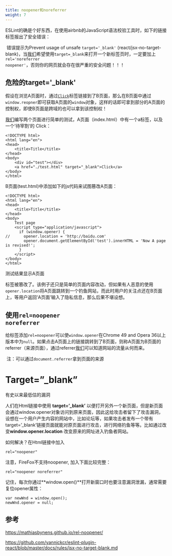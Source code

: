 ```yaml
---
title: noopener和noreferrer
weight: 7
---
```

<div>
 ESLint的确是个好东西，在使用airbnb的JavaScript语法校验工具时，如下的<code><a></code>链接标签报出了安全错误：

 ​ 错误提示为Prevent usage of unsafe <code>target='_blank'</code> (react/jsx-no-target-blank)，当[我们](https://www.w3cdoc.com)希望使用<code>target=_blank</code>来打开一个新标签页时，一定要加上<code>rel='noreferrer noopener'</code>，否则你的网页就会存在很严重的安全问题！！！
  
  ##   危险的target='_blank'
  

 ​ 假设在浏览A页面时，通过<code><a target="_blank" href="http://baidu.com/">Click</a></code>标签链接到了B页面，那么在B页面中通过<code>window.reopner</code>即可获取A页面的<code>window</code>对象，这样的话即可拿到部分的A页面的控制权，即使B页面是跨域的也可以拿到该控制权！

[我们](https://www.w3cdoc.com)编写两个页面进行简单的测试，A页面（index.html）中有一个a标签，以及一个’待宰割‘的 Click：
```
<!DOCTYPE html>
<html lang="en">
<head>
    <title>Title</title>
</head>
<body>
    <div id="test"></div>
    <a href="./test.html" target="_blank">Click</a>
</body>
</html>
```
B页面(test.html)中添加如下的js代码来试图篡改A页面：

```
<!DOCTYPE html>
<html lang="en">
<head>
    <title>Title</title>
</head>
<body>
    Test page
    <script type="application/javascript">
      if (window.opener) {
//      opener.location = 'http://baidu.com'
        opener.document.getElementById('test').innerHTML = 'Now A page is revised!';
      }
    </script>
</body>
</html>
```
 ​ 测试结果显示A页面<code><div></code>标签被篡改了。该例子还只是简单的页面内容改动，但如果有人恶意的使用<code>opener.location</code>将A页面跳转到一个钓鱼网站，而此时用户的关注点还在B页面上，等用户返回&#8217;A页面&#8217;输入了隐私信息，那么后果不堪设想。
  
  ##   使用<code>rel=noopener noreferrer</code>
  

 ​ 给<code><a></code>标签添加<code>rel=noopener</code>可以使<code>window.opener</code>在Chrome 49 and Opera 36以上版本中为<code>null</code>。如果点击A页面上的链接跳转到了B页面，则称A页面为B页面的referrer（来源页面），通过referrer[我们](https://www.w3cdoc.com)可以知道网站的流量从何而来。
  
 ​ 注：可以通过<code>document.referrer</code>拿到页面的来源
</div>

# Target=”_blank”
有史以来最低估的漏洞

人们在Html链接中使用 **target=’_blank’** 以便打开另外一个新页面，但是新页面会通过window.opener对象访问到原来页面，因此这给攻击者留下了攻击漏洞，设想在一个用户产生内容的网站中，比如论坛等，如果攻击者发布一个带有target=&#8217;_blank&#8217;链接页面就能对原页面进行攻击，进行网络钓鱼等等。比如通过改变**window.opener.location** 改变原来的网址进入钓鱼者网站。

如何解决？在Html链接中加入

```
rel="noopener"
```

注意，FireFox不支持noopener, 加入下面比较完整：

```
rel="noopener noreferrer"
```

记住，每次你通过**window.open()**打开新窗口时也要注意漏洞泄漏，通常需要复位opener属性：

```
var newWnd = window.open();
newWnd.opener = null;
```

##   参考
  

 <a href="https://mathiasbynens.github.io/rel-noopener/" target="_blank" rel="nofollow noopener">https://mathiasbynens.github.io/rel-noopener/</a>
  
 <a href="https://github.com/yannickcr/eslint-plugin-react/blob/master/docs/rules/jsx-no-target-blank.md" target="_blank" rel="nofollow noopener">https://github.com/yannickcr/eslint-plugin-react/blob/master/docs/rules/jsx-no-target-blank.md</a>
  